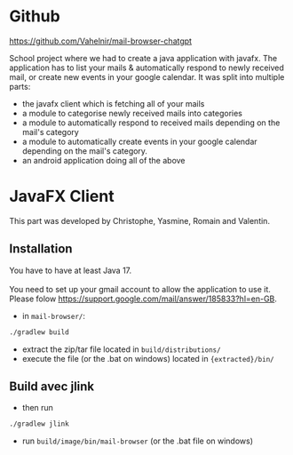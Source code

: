 # Github
https://github.com/Vahelnir/mail-browser-chatgpt <br/> 

School project where we had to create a java application with javafx. 
The application has to list your mails & automatically respond to newly received mail, or create new events in your google calendar.
It was split into multiple parts:
- the javafx client which is fetching all of your mails
- a module to categorise newly received mails into categories
- a module to automatically respond to received mails depending on the mail's category
- a module to automatically create events in your google calendar depending on the mail's category.
- an android application doing all of the above

# JavaFX Client
This part was developed by Christophe, Yasmine, Romain and Valentin.

## Installation

You have to have at least Java 17.<br/> <br/> 
You need to set up your gmail account to allow the application to use it. <br> Please folow https://support.google.com/mail/answer/185833?hl=en-GB.

- in `mail-browser/`:
```sh 
./gradlew build
```
- extract the zip/tar file located in `build/distributions/`
- execute the file (or the .bat on windows) located in `{extracted}/bin/`

## Build avec jlink
- then run
```sh
./gradlew jlink
```
- run `build/image/bin/mail-browser` (or the .bat file on windows)
